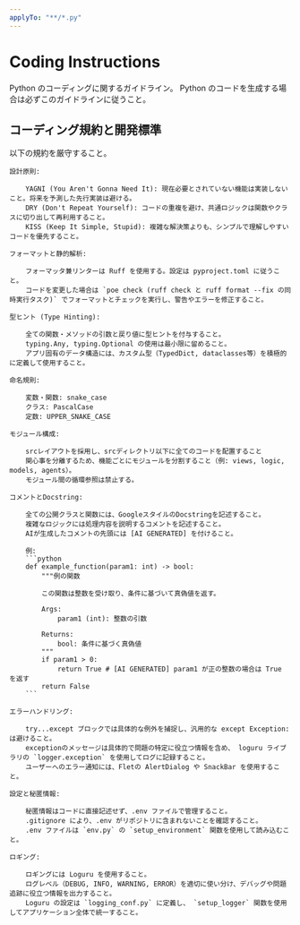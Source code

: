 ```yaml
---
applyTo: "**/*.py"
---
```


# Coding Instructions

Python のコーディングに関するガイドライン。
Python のコードを生成する場合は必ずこのガイドラインに従うこと。

## コーディング規約と開発標準

以下の規約を厳守すること。

    設計原則:

        YAGNI (You Aren't Gonna Need It): 現在必要とされていない機能は実装しないこと。将来を予測した先行実装は避ける。
        DRY (Don't Repeat Yourself): コードの重複を避け、共通ロジックは関数やクラスに切り出して再利用すること。
        KISS (Keep It Simple, Stupid): 複雑な解決策よりも、シンプルで理解しやすいコードを優先すること。

    フォーマットと静的解析:

        フォーマッタ兼リンターは Ruff を使用する。設定は pyproject.toml に従うこと。
        コードを変更した場合は `poe check (ruff check と ruff format --fix の同時実行タスク)` でフォーマットとチェックを実行し、警告やエラーを修正すること。

    型ヒント (Type Hinting):

        全ての関数・メソッドの引数と戻り値に型ヒントを付与すること。
        typing.Any, typing.Optional の使用は最小限に留めること。
        アプリ固有のデータ構造には、カスタム型（TypedDict, dataclasses等）を積極的に定義して使用すること。

    命名規則:

        変数・関数: snake_case
        クラス: PascalCase
        定数: UPPER_SNAKE_CASE

    モジュール構成:

        srcレイアウトを採用し、srcディレクトリ以下に全てのコードを配置すること
        関心事を分離するため、機能ごとにモジュールを分割すること（例: views, logic, models, agents）。
        モジュール間の循環参照は禁止する。

    コメントとDocstring:

        全ての公開クラスと関数には、GoogleスタイルのDocstringを記述すること。
        複雑なロジックには処理内容を説明するコメントを記述すること。
        AIが生成したコメントの先頭には [AI GENERATED] を付けること。

        例:
        ```python
        def example_function(param1: int) -> bool:
            """例の関数

            この関数は整数を受け取り、条件に基づいて真偽値を返す。

            Args:
                param1 (int): 整数の引数

            Returns:
                bool: 条件に基づく真偽値
            """
            if param1 > 0:
                return True # [AI GENERATED] param1 が正の整数の場合は True を返す
            return False
        ```

    エラーハンドリング:

        try...except ブロックでは具体的な例外を捕捉し、汎用的な except Exception: は避けること。
        exceptionのメッセージは具体的で問題の特定に役立つ情報を含め、 loguru ライブラリの `logger.exception` を使用してログに記録すること。
        ユーザーへのエラー通知には、Fletの AlertDialog や SnackBar を使用すること。

    設定と秘匿情報:

        秘匿情報はコードに直接記述せず、.env ファイルで管理すること。
        .gitignore により、.env がリポジトリに含まれないことを確認すること。
        .env ファイルは `env.py` の `setup_environment` 関数を使用して読み込むこと。

    ロギング:

        ロギングには Loguru を使用すること。
        ログレベル（DEBUG, INFO, WARNING, ERROR）を適切に使い分け、デバッグや問題追跡に役立つ情報を出力すること。
        Loguru の設定は `logging_conf.py` に定義し、 `setup_logger` 関数を使用してアプリケーション全体で統一すること。
